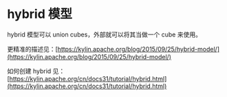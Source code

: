 # hybrid 模型

hybrid 模型可以 union cubes，外部就可以将其当做一个 cube 来使用。

更精准的描述见：[https://kylin.apache.org/blog/2015/09/25/hybrid-model/](https://kylin.apache.org/blog/2015/09/25/hybrid-model/)

如何创建 hybrid 见：[https://kylin.apache.org/cn/docs31/tutorial/hybrid.html](https://kylin.apache.org/cn/docs31/tutorial/hybrid.html)